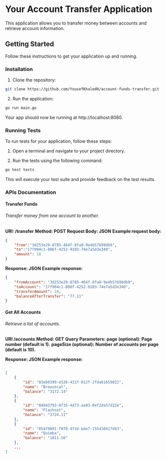 # Your Account Transfer Application

This application allows you to transfer money between accounts and retrieve account information.

## Getting Started

Follow these instructions to get your application up and running.

### Installation

1. Clone the repository:

  ```bash
  git clone https://github.com/YousefKhaled0/account-funds-transfer.git
  ```

2. Run the application:

  ```bash
  go run main.go
  ```

  Your app should now be running at http://localhost:8080.

### Running Tests

To run tests for your application, follow these steps:

1. Open a terminal and navigate to your project directory.

2. Run the tests using the following command:

  ```bash
  go test tests
  ```

  This will execute your test suite and provide feedback on the test results.

### APIs Documentation

#### Transfer Funds

###### Transfer money from one account to another.

**URI: /transfer**
**Method: POST**
**Request Body: JSON**
**Example request body:**

```json
{
    "from":"3d253e29-8785-464f-8fa0-9e4b57699db9",
    "to":"17f904c1-806f-4252-9103-74e7a5d3e340",
    "amount": 10
}
```

**Response: JSON**
**Example response:**

```json
{
    "fromAccount": "3d253e29-8785-464f-8fa0-9e4b57699db9",
    "toAccount": "17f904c1-806f-4252-9103-74e7a5d3e340",
    "transferAmount": 10,
    "balanceAfterTransfer": "77.11"
}
```



#### Get All Accounts
###### Retrieve a list of accounts.

**URI /accounts**
**Method: GET**
**Query Parameters:**
**page (optional): Page number (default is 1).**
**pageSize (optional): Number of accounts per page (default is 10).**

**Response: JSON**
**Example response:**

```json

[
    {
        "id": "03eb9399-e526-431f-812f-2fda01659022",
        "name": "Browsecat",
        "balance": "3172.14"
    },
    {
        "id": "04943793-8f35-4d73-aa93-0ef2da57d22e",
        "name": "Flashset",
        "balance": "3724.11"
    },
    {
        "id": "054f9801-f070-4f16-bde7-155430417d43",
        "name": "Quimba",
        "balance": "1011.56"
    },
    ...
]
```